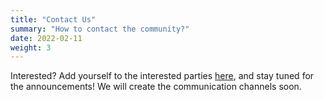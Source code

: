 ```yaml
---
title: "Contact Us"
summary: "How to contact the community?"
date: 2022-02-11
weight: 3
---
```


Interested?
Add yourself to the interested parties [here](https://github.com/openfeatureflags/governance/blob/main/interested-parties.md),
and stay tuned for the announcements!
We will create the communication channels soon.
